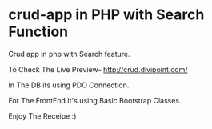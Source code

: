 # crud-app in PHP with Search Function

Crud app in php with Search feature.

To Check The Live Preview- http://crud.divipoint.com/

In The DB its using PDO Connection. 

For The FrontEnd It's using Basic Bootstrap Classes. 

Enjoy The Receipe :) 
